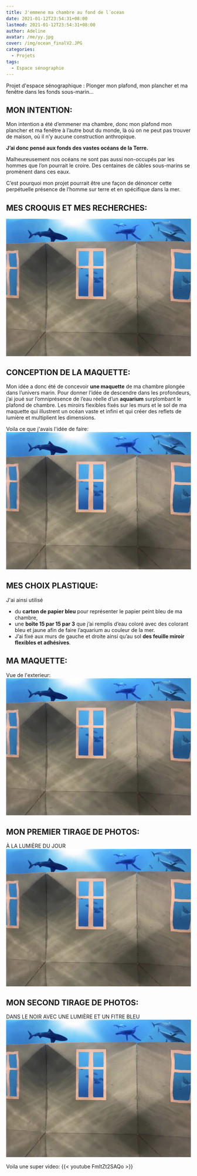```yaml
---
title: J'emmene ma chambre au fond de l´ocean
date: 2021-01-12T23:54:31+08:00
lastmod: 2021-01-12T23:54:31+08:00
author: Adeline
avatar: /me/yy.jpg
cover: /img/ocean_finalV2.JPG
categories:
  - Projets
tags:
  - Espace sénographie
---
```


Projet d'espace sénographique : 
Plonger mon plafond, mon plancher et ma fenêtre dans les fonds sous-marin...

<!--more-->

## MON INTENTION:

Mon intention a été d’emmener ma chambre, donc mon plafond mon plancher et ma fenêtre à l’autre bout du monde, là où on ne peut pas trouver de maison, où il n’y aucune construction anthropique. 

**J’ai donc pensé aux fonds des vastes océans de la Terre.**

Malheureusement nos océans ne sont pas aussi non-occupés par les hommes que l’on pourrait le croire. Des centaines de câbles sous-marins se promènent dans ces eaux.

C’est pourquoi mon projet pourrait être une façon de dénoncer cette perpétuelle présence de l’homme sur terre et en spécifique dans la mer.

## MES CROQUIS ET MES RECHERCHES:
![Super image](/img/ocean_final.jpg)

## CONCEPTION DE LA MAQUETTE:
Mon idée a donc été de concevoir **une maquette** de ma chambre plongée dans l’univers marin.
Pour donner l’idée de descendre dans les profondeurs, j’ai joué sur l’omniprésence de l’eau réelle d’un **aquarium** surplombant le plafond de chambre. Les miroirs flexibles fixés sur les murs et le sol de ma maquette qui illustrent un océan vaste et infini et qui créer des reflets de lumière et multiplient les dimensions.

Voila ce que j'avais l'idée de faire:
![Super image](/img/ocean_final.jpg)

## MES CHOIX PLASTIQUE:
J'ai ainsi utilisé
- du **carton de papier bleu** pour représenter le papier peint bleu de ma chambre,
- une **boîte 15 par 15 par 3** que j’ai remplis d’eau coloré avec des colorant bleu et jaune afin de faire l’aquarium au couleur de la mer.
- J’ai fixé aux murs de gauche et droite ainsi qu’au sol **des feuille miroir flexibles et adhésives**. 

## MA MAQUETTE:

Vue de l'exterieur:
![Super image](/img/ocean_final.jpg)


## MON PREMIER TIRAGE DE PHOTOS:
À LA LUMIÈRE DU JOUR
![Super image](/img/ocean_final.jpg)

## MON SECOND TIRAGE DE PHOTOS:
DANS LE NOIR AVEC UNE LUMIÈRE ET UN FITRE BLEU
![Super image](/img/ocean_final.jpg)


Voila une super video:
{{< youtube FmltZt2SAQo >}}
